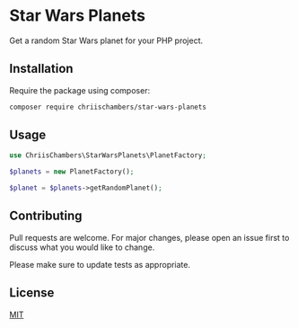 # Star Wars Planets

Get a random Star Wars planet for your PHP project.

## Installation

Require the package using composer:

```bash
composer require chriischambers/star-wars-planets
```

## Usage

```php
use ChriisChambers\StarWarsPlanets\PlanetFactory;

$planets = new PlanetFactory();

$planet = $planets->getRandomPlanet();
```

## Contributing
Pull requests are welcome. For major changes, please open an issue first to discuss what you would like to change.

Please make sure to update tests as appropriate.

## License
[MIT](./LICENSE.md)

